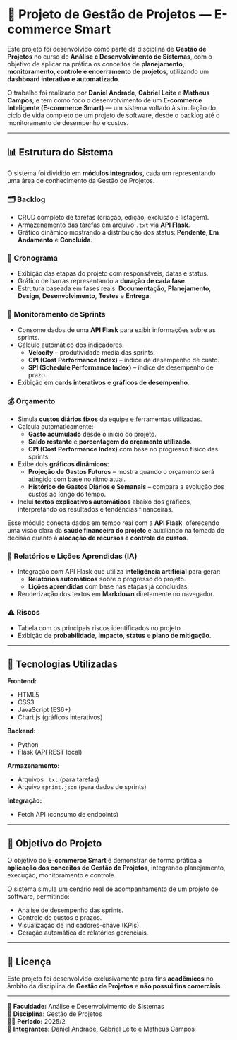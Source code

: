 # 🧠 Projeto de Gestão de Projetos — E-commerce Smart

Este projeto foi desenvolvido como parte da disciplina de **Gestão de Projetos** no curso de **Análise e Desenvolvimento de Sistemas**, com o objetivo de aplicar na prática os conceitos de **planejamento, monitoramento, controle e encerramento de projetos**, utilizando um **dashboard interativo e automatizado**.

O trabalho foi realizado por **Daniel Andrade**, **Gabriel Leite** e **Matheus Campos**, e tem como foco o desenvolvimento de um **E-commerce Inteligente (E-commerce Smart)** — um sistema voltado à simulação do ciclo de vida completo de um projeto de software, desde o backlog até o monitoramento de desempenho e custos.

---

## 📊 Estrutura do Sistema

O sistema foi dividido em **módulos integrados**, cada um representando uma área de conhecimento da Gestão de Projetos.

### 🗂️ Backlog
- CRUD completo de tarefas (criação, edição, exclusão e listagem).
- Armazenamento das tarefas em arquivo `.txt` via **API Flask**.
- Gráfico dinâmico mostrando a distribuição dos status: **Pendente**, **Em Andamento** e **Concluída**.

### 📆 Cronograma
- Exibição das etapas do projeto com responsáveis, datas e status.
- Gráfico de barras representando a **duração de cada fase**.
- Estrutura baseada em fases reais: **Documentação**, **Planejamento**, **Design**, **Desenvolvimento**, **Testes** e **Entrega**.

### 🚀 Monitoramento de Sprints
- Consome dados de uma **API Flask** para exibir informações sobre as sprints.
- Cálculo automático dos indicadores:
  - **Velocity** – produtividade média das sprints.
  - **CPI (Cost Performance Index)** – índice de desempenho de custo.
  - **SPI (Schedule Performance Index)** – índice de desempenho de prazo.
- Exibição em **cards interativos** e **gráficos de desempenho**.

### 💰 Orçamento
- Simula **custos diários fixos** da equipe e ferramentas utilizadas.  
- Calcula automaticamente:
  - **Gasto acumulado** desde o início do projeto.  
  - **Saldo restante** e **porcentagem do orçamento utilizado**.  
  - **CPI (Cost Performance Index)** com base no progresso físico das sprints.  
- Exibe dois **gráficos dinâmicos**:
  - **Projeção de Gastos Futuros** – mostra quando o orçamento será atingido com base no ritmo atual.  
  - **Histórico de Gastos Diários e Semanais** – compara a evolução dos custos ao longo do tempo.  
- Inclui **textos explicativos automáticos** abaixo dos gráficos, interpretando os resultados e tendências financeiras.  

Esse módulo conecta dados em tempo real com a **API Flask**, oferecendo uma visão clara da **saúde financeira do projeto** e auxiliando na tomada de decisão quanto à **alocação de recursos e controle de custos**.

### 🤖 Relatórios e Lições Aprendidas (IA)
- Integração com API Flask que utiliza **inteligência artificial** para gerar:
  - **Relatórios automáticos** sobre o progresso do projeto.
  - **Lições aprendidas** com base nas etapas já concluídas.
- Renderização dos textos em **Markdown** diretamente no navegador.

### ⚠️ Riscos
- Tabela com os principais riscos identificados no projeto.
- Exibição de **probabilidade**, **impacto**, **status** e **plano de mitigação**.

---

## 🧩 Tecnologias Utilizadas

**Frontend:**
- HTML5  
- CSS3  
- JavaScript (ES6+)  
- Chart.js (gráficos interativos)

**Backend:**
- Python  
- Flask (API REST local)

**Armazenamento:**
- Arquivos `.txt` (para tarefas)
- Arquivo `sprint.json` (para dados de sprints)

**Integração:**
- Fetch API (consumo de endpoints)

---

## 🎯 Objetivo do Projeto

O objetivo do **E-commerce Smart** é demonstrar de forma prática a **aplicação dos conceitos de Gestão de Projetos**, integrando planejamento, execução, monitoramento e controle.

O sistema simula um cenário real de acompanhamento de um projeto de software, permitindo:
- Análise de desempenho das sprints.
- Controle de custos e prazos.
- Visualização de indicadores-chave (KPIs).
- Geração automática de relatórios gerenciais.

---

## 🧾 Licença

Este projeto foi desenvolvido exclusivamente para fins **acadêmicos** no âmbito da disciplina de **Gestão de Projetos** e **não possui fins comerciais**.

---

📅 **Faculdade:** Análise e Desenvolvimento de Sistemas  
📘 **Disciplina:** Gestão de Projetos  
👨‍🏫 **Período:** 2025/2  
👥 **Integrantes:** Daniel Andrade, Gabriel Leite e Matheus Campos
